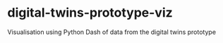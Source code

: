 # digital-twins-prototype-viz
Visualisation using Python Dash of data from the digital twins prototype 
